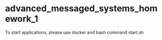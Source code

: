 # advanced_messaged_systems_homework_1

To start applications, please use docker and bash command start.sh
